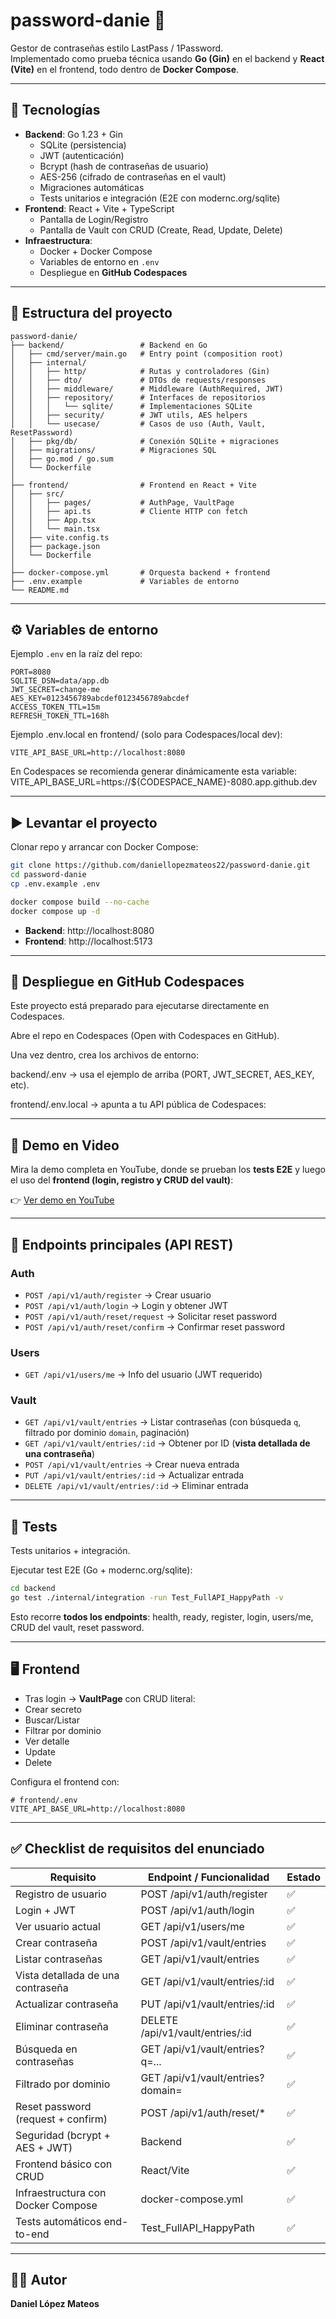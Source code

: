 ﻿# password-danie 🔐

Gestor de contraseñas estilo LastPass / 1Password.  
Implementado como prueba técnica usando **Go (Gin)** en el backend y **React (Vite)** en el frontend, todo dentro de **Docker Compose**.

---

## 🚀 Tecnologías

- **Backend**: Go 1.23 + Gin
  - SQLite (persistencia)
  - JWT (autenticación)
  - Bcrypt (hash de contraseñas de usuario)
  - AES-256 (cifrado de contraseñas en el vault)
  - Migraciones automáticas
  - Tests unitarios e integración (E2E con modernc.org/sqlite)
- **Frontend**: React + Vite + TypeScript
  - Pantalla de Login/Registro
  - Pantalla de Vault con CRUD (Create, Read, Update, Delete)
- **Infraestructura**:
  - Docker + Docker Compose
  - Variables de entorno en `.env`
  - Despliegue en **GitHub Codespaces**

---

## 📂 Estructura del proyecto

```plaintext
password-danie/
├── backend/                 # Backend en Go
│   ├── cmd/server/main.go   # Entry point (composition root)
│   ├── internal/
│   │   ├── http/            # Rutas y controladores (Gin)
│   │   ├── dto/             # DTOs de requests/responses
│   │   ├── middleware/      # Middleware (AuthRequired, JWT)
│   │   ├── repository/      # Interfaces de repositorios
│   │   │   └── sqlite/      # Implementaciones SQLite
│   │   ├── security/        # JWT utils, AES helpers
│   │   └── usecase/         # Casos de uso (Auth, Vault, ResetPassword)
│   ├── pkg/db/              # Conexión SQLite + migraciones
│   ├── migrations/          # Migraciones SQL
│   ├── go.mod / go.sum
│   └── Dockerfile
│
├── frontend/                # Frontend en React + Vite
│   ├── src/
│   │   ├── pages/           # AuthPage, VaultPage
│   │   ├── api.ts           # Cliente HTTP con fetch
│   │   ├── App.tsx
│   │   └── main.tsx
│   ├── vite.config.ts
│   ├── package.json
│   └── Dockerfile
│
├── docker-compose.yml       # Orquesta backend + frontend
├── .env.example             # Variables de entorno
└── README.md
```

---

## ⚙️ Variables de entorno

Ejemplo `.env` en la raíz del repo:

```env
PORT=8080
SQLITE_DSN=data/app.db
JWT_SECRET=change-me
AES_KEY=0123456789abcdef0123456789abcdef
ACCESS_TOKEN_TTL=15m
REFRESH_TOKEN_TTL=168h
```
Ejemplo .env.local en frontend/ (solo para Codespaces/local dev):

```env
VITE_API_BASE_URL=http://localhost:8080
```
En Codespaces se recomienda generar dinámicamente esta variable:
VITE_API_BASE_URL=https://${CODESPACE_NAME}-8080.app.github.dev

---


## ▶️ Levantar el proyecto

Clonar repo y arrancar con Docker Compose:

```bash
git clone https://github.com/daniellopezmateos22/password-danie.git
cd password-danie
cp .env.example .env

docker compose build --no-cache
docker compose up -d
```

- **Backend**: http://localhost:8080  
- **Frontend**: http://localhost:5173  

---
## 🚀 Despliegue en GitHub Codespaces

Este proyecto está preparado para ejecutarse directamente en Codespaces.

Abre el repo en Codespaces (Open with Codespaces en GitHub).

Una vez dentro, crea los archivos de entorno:

backend/.env → usa el ejemplo de arriba (PORT, JWT_SECRET, AES_KEY, etc).

frontend/.env.local → apunta a tu API pública de Codespaces:

---

## 🎥 Demo en Video

Mira la demo completa en YouTube, donde se prueban los **tests E2E** y luego el uso del **frontend (login, registro y CRUD del vault)**:

👉 [Ver demo en YouTube](https://www.youtube.com/watch?v=cIQzVgFrfSk)

---

## 🔑 Endpoints principales (API REST)

### Auth
- `POST /api/v1/auth/register` → Crear usuario
- `POST /api/v1/auth/login` → Login y obtener JWT
- `POST /api/v1/auth/reset/request` → Solicitar reset password
- `POST /api/v1/auth/reset/confirm` → Confirmar reset password

### Users
- `GET /api/v1/users/me` → Info del usuario (JWT requerido)

### Vault
- `GET /api/v1/vault/entries` → Listar contraseñas (con búsqueda `q`, filtrado por dominio `domain`, paginación)
- `GET /api/v1/vault/entries/:id` → Obtener por ID (**vista detallada de una contraseña**)
- `POST /api/v1/vault/entries` → Crear nueva entrada
- `PUT /api/v1/vault/entries/:id` → Actualizar entrada
- `DELETE /api/v1/vault/entries/:id` → Eliminar entrada

---

## 🧪 Tests

Tests unitarios + integración.

Ejecutar test E2E (Go + modernc.org/sqlite):

```bash
cd backend
go test ./internal/integration -run Test_FullAPI_HappyPath -v
```

Esto recorre **todos los endpoints**: health, ready, register, login, users/me, CRUD del vault, reset password.

---

## 🖥️ Frontend

  - Tras login → **VaultPage** con CRUD literal:
  - Crear secreto
  - Buscar/Listar
  - Filtrar por dominio
  - Ver detalle
  - Update
  - Delete


Configura el frontend con:

```env
# frontend/.env
VITE_API_BASE_URL=http://localhost:8080
```
---

## ✅ Checklist de requisitos del enunciado

| Requisito                             | Endpoint / Funcionalidad          | Estado |
|---------------------------------------|-----------------------------------|--------|
| Registro de usuario                   | POST /api/v1/auth/register        | ✅     |
| Login + JWT                           | POST /api/v1/auth/login           | ✅     |
| Ver usuario actual                    | GET /api/v1/users/me              | ✅     |
| Crear contraseña                      | POST /api/v1/vault/entries        | ✅     |
| Listar contraseñas                    | GET /api/v1/vault/entries         | ✅     |
| Vista detallada de una contraseña     | GET /api/v1/vault/entries/:id     | ✅     |
| Actualizar contraseña                 | PUT /api/v1/vault/entries/:id     | ✅     |
| Eliminar contraseña                   | DELETE /api/v1/vault/entries/:id  | ✅     |
| Búsqueda en contraseñas               | GET /api/v1/vault/entries?q=...   | ✅     |
| Filtrado por dominio                  | GET /api/v1/vault/entries?domain= | ✅     |
| Reset password (request + confirm)    | POST /api/v1/auth/reset/*         | ✅     |
| Seguridad (bcrypt + AES + JWT)        | Backend                           | ✅     |
| Frontend básico con CRUD              | React/Vite                        | ✅     |
| Infraestructura con Docker Compose    | docker-compose.yml                | ✅     |
| Tests automáticos end-to-end          | Test_FullAPI_HappyPath            | ✅     |

---

## 👨‍💻 Autor
**Daniel López Mateos**  







